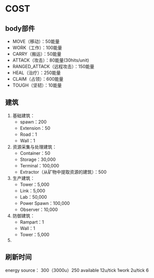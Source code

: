 # COST

## body部件

+ MOVE（移动）：50能量
+ WORK（工作）：100能量
+ CARRY（搬运）：50能量
+ ATTACK（攻击）：80能量(30hits/unit)
+ RANGED_ATTACK（远程攻击）：150能量
+ HEAL（治疗）：250能量
+ CLAIM（占领）：600能量
+ TOUGH（坚韧）：10能量

## 建筑

1. 基础建筑：
    + spawn：200
    + Extension：50
    + Road：1
    + Wall：1
2. 资源采集与处理建筑：
    + Container：50
    + Storage：30,000
    + Terminal：100,000
    + Extractor（从矿物中提取资源的建筑）：500
3. 生产建筑：
    + Tower：5,000
    + Link：5,000
    + Lab：50,000
    + Power Spawn：100,000
    + Observer：10,000
4. 防御建筑：
   + Rampart：1
   + Wall：1
   + Tower：5,000
5. 

## 刷新时间
energy source： 300（3000u）250 available
12u/tick 1work 2u/tick    6
